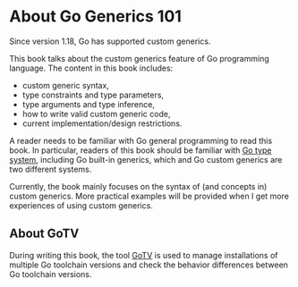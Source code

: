 
# About Go Generics 101

Since version 1.18, Go has supported custom generics.

This book talks about the custom generics feature of Go programming language.
The content in this book includes:

* custom generic syntax,
* type constraints and type parameters,
* type arguments and type inference,
* how to write valid custom generic code,
* current implementation/design restrictions.

A reader needs to be familiar with Go general programming to read this book.
In particular, readers of this book should be familiar with
[Go type system](https://go101.org/article/type-system-overview.html),
including Go built-in generics, which and Go custom generics are two different systems.

Currently, the book mainly focuses on the syntax of (and concepts in) custom generics.
More practical examples will be provided when I get more experiences of using custom generics.

## About GoTV

During writing this book, the tool [GoTV](https://go101.org/apps-and-libs/gotv.html)
is used to manage installations of multiple Go toolchain versions and check
the behavior differences between Go toolchain versions.


<!--

https://github.com/golang/go/issues/60377
    A defined interface type X can be converted to a defined interface type Y,
    and vice versa, if their underlying types are identical.
    That is the difference between interface types and non-interface types.

https://github.com/golang/go/issues/67025

https://github.com/golang/go/issues/66751

https://github.com/golang/go/issues/58573 local types in different instantiations of a generic function
https://github.com/golang/go/issues/58573#issuecomment-1433898205
https://github.com/golang/go/issues/65152

https://github.com/golang/go/issues/58608

https://github.com/golang/proposal/blob/master/design/generics-implementation-dictionaries-go1.18.md

* type argument inferences still have some limitations
  * https://github.com/golang/go/issues/63750

* type argument inference needs more detailed explainations.
 

* example: how to define an expected constraint?
  * some achievable, some are not.  

* An example show the difference of using ordinary interface and generic constraint.

* more

	https://github.com/golang/go/issues/62172
		https://github.com/golang/go/issues/40301#issuecomment-885119414
		https://github.com/golang/go/issues/40301#issuecomment-754156626
		
				package main

				import "unsafe"

				func f(x int64) byte {
				  return 1 << unsafe.Sizeof(x) >> unsafe.Sizeof(x)
				}

				func g[T int64](x T) byte {
				  return 1 << unsafe.Sizeof(x) >> unsafe.Sizeof(x)
				}

				func main() {
				  var n int64 = 0
				  println(f(n), g(n))
				}

	https://github.com/golang/go/issues/61741

	https://github.com/golang/go/issues/60130
	https://github.com/golang/go/issues/60117

	https://github.com/golang/go/issues/51522 miscompilation of comparison between type parameter and interface
	https://github.com/golang/go/issues/51521 wrong panic message for method call on nil of generic interface type

	https://github.com/golang/go/issues/53477
	https://github.com/golang/go/issues/50681 // compile time type switch
	https://github.com/golang/go/issues/49206 // type switch
	https://github.com/golang/go/issues/45380 type switch on type parameters not supported
	
	https://github.com/golang/go/issues/54028
	https://github.com/golang/go/issues/53762
	
	https://github.com/golang/go/issues/53087 produce duplicate type descriptor
	
	https://github.com/golang/go/issues/53137 unsafe.Offsetof bug
	
	https://github.com/golang/go/issues/53309
	
	https://github.com/golang/go/issues/53419
	
	https://github.com/golang/go/issues/52181
	
	https://github.com/golang/go/issues/53635
	
	https://github.com/golang/go/issues/53883
	
	https://github.com/golang/go/issues/54447
	
	https://github.com/golang/go/issues/54456
	
	https://github.com/golang/go/issues/54535
	
	https://github.com/golang/go/issues/54537
	
	https://github.com/golang/go/issues/55964
	
	https://github.com/golang/go/issues/56923
	
	https://github.com/golang/go/issues/62157


==================== type argument inference https://go.dev/blog/type-inference

 * https://twitter.com/zigo_101/status/1714885320599302598

interace:
	
		https://twitter.com/zigo_101/status/1714187265310957864
		
		package main

		func f       (...A) {}
		func g[T any](...T) {}

		type A any
		type B any                                            

		var a A
		var b B

		func main(){
			g(a, b)
		}

channel

		package main

		import "fmt"

		func g[T any](...T) (_ T){return}

		type A = chan int
		type B = <-chan int
		type C chan int
		type D <-chan int

		var a A
		var b B
		var c C
		var d D

		func main(){
		  // T is infered as C
		 fmt.Printf("%T ", g(a, b, c, d)) // type D of d does not match inferred type C for T
		}

more composite types

		package main

		import "fmt"

		func g[T any](...T) (_ T){return}

		type A = []int
		type B []int
		type C []int

		func main(){
		  // T is inferred as B
		 fmt.Printf("%T ", g(A{}, B{}, C{})) // type C of C{} does not match inferred type B for T
		}

-->


  
